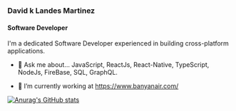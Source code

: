 ### David k Landes Martinez

#### Software Developer

I'm a dedicated Software Developer experienced in building cross-platform applications.

- 💬 Ask me about... JavaScript, ReactJs, React-Native, TypeScript, NodeJs, FireBase, SQL, GraphQL.

- 🔭 I’m currently working at https://www.banyanair.com/

<!-- # David K Landes Martinez

I'm a dedicated Software Developer experienced in building cross-platform applications. -->

<!-- I'm a dedicated JavaScript Software Developer with experience using React, NextJS, React-Native, Expo, NodeJS, TypeScript, iLe RPG, MongoDB, Firebase, SQL, and GraphQL. -->

[![Anurag's GitHub stats](https://github-readme-stats.vercel.app/api?username=david-kai-landes)](https://github.com/anuraghazra/github-readme-stats)
